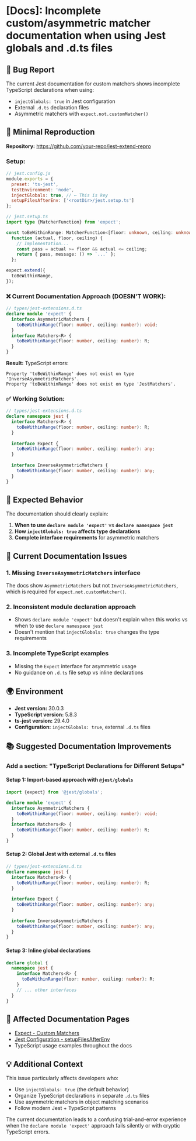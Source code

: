 # [Docs]: Incomplete custom/asymmetric matcher documentation when using Jest globals and .d.ts files

## 🐛 Bug Report

The current Jest documentation for custom matchers shows incomplete TypeScript declarations when using:
- `injectGlobals: true` in Jest configuration  
- External `.d.ts` declaration files
- Asymmetric matchers with `expect.not.customMatcher()`

## 🔬 Minimal Reproduction

**Repository:** https://github.com/your-repo/jest-extend-repro

### Setup:
```javascript
// jest.config.js
module.exports = {
  preset: 'ts-jest',
  testEnvironment: 'node',
  injectGlobals: true, // ← This is key
  setupFilesAfterEnv: ['<rootDir>/jest.setup.ts']
};
```

```typescript
// jest.setup.ts
import type {MatcherFunction} from 'expect';

const toBeWithinRange: MatcherFunction<[floor: unknown, ceiling: unknown]> =
  function (actual, floor, ceiling) {
    // Implementation...
    const pass = actual >= floor && actual <= ceiling;
    return { pass, message: () => `...` };
  };

expect.extend({
  toBeWithinRange,
});
```

### ❌ Current Documentation Approach (DOESN'T WORK):
```typescript
// types/jest-extensions.d.ts
declare module 'expect' {
  interface AsymmetricMatchers {
    toBeWithinRange(floor: number, ceiling: number): void;
  }
  interface Matchers<R> {
    toBeWithinRange(floor: number, ceiling: number): R;
  }
}
```

**Result:** TypeScript errors:
```
Property 'toBeWithinRange' does not exist on type 'InverseAsymmetricMatchers'.
Property 'toBeWithinRange' does not exist on type 'JestMatchers'.
```

### ✅ Working Solution:
```typescript
// types/jest-extensions.d.ts
declare namespace jest {
  interface Matchers<R> {
    toBeWithinRange(floor: number, ceiling: number): R;
  }
  
  interface Expect {
    toBeWithinRange(floor: number, ceiling: number): any;
  }
  
  interface InverseAsymmetricMatchers {
    toBeWithinRange(floor: number, ceiling: number): any;
  }
}
```

## 🧐 Expected Behavior

The documentation should clearly explain:

1. **When to use `declare module 'expect'`** vs **`declare namespace jest`**
2. **How `injectGlobals: true` affects type declarations**
3. **Complete interface requirements** for asymmetric matchers

## 📝 Current Documentation Issues

### 1. Missing `InverseAsymmetricMatchers` interface
The docs show `AsymmetricMatchers` but not `InverseAsymmetricMatchers`, which is required for `expect.not.customMatcher()`.

### 2. Inconsistent module declaration approach
- Shows `declare module 'expect'` but doesn't explain when this works vs when to use `declare namespace jest`
- Doesn't mention that `injectGlobals: true` changes the type requirements

### 3. Incomplete TypeScript examples
- Missing the `Expect` interface for asymmetric usage
- No guidance on `.d.ts` file setup vs inline declarations

## 🌍 Environment

- **Jest version:** 30.0.3
- **TypeScript version:** 5.8.3
- **ts-jest version:** 29.4.0
- **Configuration:** `injectGlobals: true`, external `.d.ts` files

## 📚 Suggested Documentation Improvements

### Add a section: "TypeScript Declarations for Different Setups"

#### Setup 1: Import-based approach with `@jest/globals`
```typescript
import {expect} from '@jest/globals';

declare module 'expect' {
  interface AsymmetricMatchers {
    toBeWithinRange(floor: number, ceiling: number): void;
  }
  interface Matchers<R> {
    toBeWithinRange(floor: number, ceiling: number): R;
  }
}
```

#### Setup 2: Global Jest with external `.d.ts` files
```typescript
// types/jest-extensions.d.ts
declare namespace jest {
  interface Matchers<R> {
    toBeWithinRange(floor: number, ceiling: number): R;
  }
  
  interface Expect {
    toBeWithinRange(floor: number, ceiling: number): any;
  }
  
  interface InverseAsymmetricMatchers {
    toBeWithinRange(floor: number, ceiling: number): any;
  }
}
```

#### Setup 3: Inline global declarations
```typescript
declare global {
  namespace jest {
    interface Matchers<R> {
      toBeWithinRange(floor: number, ceiling: number): R;
    }
    // ... other interfaces
  }
}
```

## 🎯 Affected Documentation Pages

- [Expect - Custom Matchers](https://jestjs.io/docs/expect#custom-matchers)
- [Jest Configuration - setupFilesAfterEnv](https://jestjs.io/docs/configuration#setupfilesafterenv-array)
- TypeScript usage examples throughout the docs

## 💡 Additional Context

This issue particularly affects developers who:
- Use `injectGlobals: true` (the default behavior)
- Organize TypeScript declarations in separate `.d.ts` files
- Use asymmetric matchers in object matching scenarios
- Follow modern Jest + TypeScript patterns

The current documentation leads to a confusing trial-and-error experience when the `declare module 'expect'` approach fails silently or with cryptic TypeScript errors.
